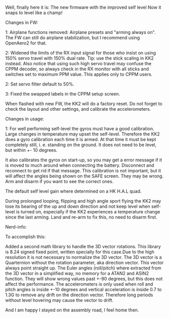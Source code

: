 Well, finally here it is: The new firmware with the improved self level
Now it snaps to level like a champ!

Changes in FW:

1: Airplane functions removed: Airplane presets and "arming always on". The FW can still do airplane stabilization, but I recommend using OpenAero2 for that.

2: Widened the limits of the RX input signal for those who insist on using 150% servo travel with 150% dual rate. Tip: use the stick scaling in KK2 instead. Also notice that using such high servo travel may confuse the CPPM decoder, so always check in the RX monitor with all sticks and switches set to maximum PPM value. This applies only to CPPM users.

2: Set servo filter default to 50%.

3: Fixed the swapped labels in the CPPM setup screen.

When flashed with new FW, the KK2 will do a factory reset. Do not forget to check the layout and other settings, and calibrate the accelerometers.


Changes in usage:

1: For well performing self-level the gyros must have a good calibration. Large changes in temperature may upset the self-level. Therefore the KK2 does a gyro calibration each time it is armed. At that time it must be kept completely still, i. e. standing on the ground. It does not need to be level, but within +- 10 degrees.

It also calibrates the gyros on start-up, so you may get a error message if it is moved to much around when connecting the battery. Disconnect and reconnect to get rid if that message. This calibration is not important, but it will affect the angles being shown on the SAFE screen. They may be wrong. Arm and disarm if you want to see the correct ones.

The default self level gain where determined on a HK H.A.L quad.

During prolonged looping, flipping and high angle sport flying the KK2 may lose its bearing of the up and down direction and not keep level when self-level is turned on, especially if the KK2 experiences a temperature change since the last arming. Land and re-arm to fix this, no need to disarm first.

Nerd-info:

To accomplish this:

Added a second math library to handle the 3D vector rotations. This library is 8.24 signed fixed point, written specially for this case.Due to the high resolution it is not necessary to normalize the 3D vector.
The 3D vector is a Quarternion without the rotation parameter, aka direction vector. This vector always point straight up.
The Euler angles (roll/pitch) where extracted from the 3D vector in a simplified way, no memory for a ATAN2 and ASIN2 function. They will show wrong values past +-90 degrees, but this does not affect the performance.
The accelerometers is only used when roll and pitch angles is inside +-10 degrees and vertical acceleration is inside 0.7 to 1.3G to remove any drift on the direction vector. Therefore long periods without level hovering may cause the vector to drift.

And I am happy I stayed on the assembly road, I feel home then.